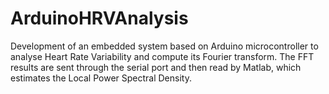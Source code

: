 # ArduinoHRVAnalysis
Development of an embedded system based on Arduino microcontroller to analyse Heart Rate Variability and compute its Fourier transform. The FFT results are sent through the serial port and then read by Matlab, which estimates the Local Power Spectral Density.
